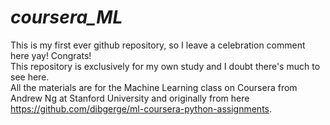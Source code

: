 # *coursera_ML*
 This is my first ever github repository, so I leave a celebration comment here yay! Congrats!  
 This repository is exclusively for my own study and I doubt there's much to see here.  
 All the materials are for the Machine Learning class on Coursera from Andrew Ng at Stanford University and originally from here https://github.com/dibgerge/ml-coursera-python-assignments.  
 
